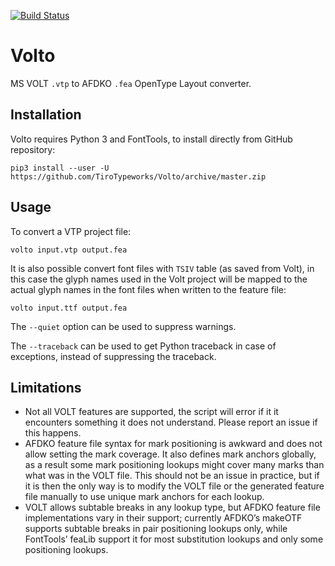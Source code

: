 [![Build Status](https://travis-ci.com/TiroTypeworks/Volto.svg?branch=master)](https://travis-ci.com/TiroTypeworks/Volto)

Volto
=====

MS VOLT `.vtp` to AFDKO `.fea` OpenType Layout converter.

Installation
------------

Volto requires Python 3 and FontTools, to install directly from GitHub
repository:
```
pip3 install --user -U https://github.com/TiroTypeworks/Volto/archive/master.zip
```

Usage
-----

To convert a VTP project file:
```
volto input.vtp output.fea
```

It is also possible convert font files with `TSIV` table (as saved from Volt),
in this case the glyph names used in the Volt project will be mapped to the
actual glyph names in the font files when written to the feature file:
```
volto input.ttf output.fea
```

The `--quiet` option can be used to suppress warnings.

The `--traceback` can be used to get Python traceback in case of exceptions,
instead of suppressing the traceback.


Limitations
-----------

* Not all VOLT features are supported, the script will error if it it
  encounters something it does not understand. Please report an issue if this
  happens.
* AFDKO feature file syntax for mark positioning is awkward and does not allow
  setting the mark coverage. It also defines mark anchors globally, as a result
  some mark positioning lookups might cover many marks than what was in the VOLT
  file. This should not be an issue in practice, but if it is then the only way
  is to modify the VOLT file or the generated feature file manually to use unique
  mark anchors for each lookup.
* VOLT allows subtable breaks in any lookup type, but AFDKO feature file
  implementations vary in their support; currently AFDKO’s makeOTF supports
  subtable breaks in pair positioning lookups only, while FontTools’ feaLib
  support it for most substitution lookups and only some positioning lookups.
